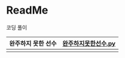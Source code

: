 # ReadMe

코딩 풀이

| 완주하지 못한 선수 | [완주하지못한선수.py](https://github.com/HanHyunDo/coding/blob/master/%ED%94%84%EB%A1%9C%EA%B7%B8%EB%9E%98%EB%A8%B8%EC%8A%A4/%EC%99%84%EC%A3%BC%ED%95%98%EC%A7%80%EB%AA%BB%ED%95%9C%EC%84%A0%EC%88%98.py) |
| ------------------ | ------------------------------------------------------------ |
|                    |                                                              |

